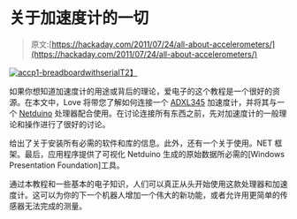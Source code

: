 # 关于加速度计的一切

> 原文:[https://hackaday.com/2011/07/24/all-about-accelerometers/](https://hackaday.com/2011/07/24/all-about-accelerometers/)

[![](../Images/1ea3898eeb283f8136d6df1cd19ae52c.png "accp1-breadboardwithserial")T2】](http://hackaday.com/2011/07/24/all-about-accelerometers/accp1-breadboardwithserial/)

如果你想知道加速度计的用途或背后的理论，爱电子的这个教程是一个很好的资源。在本文中，Love 将带您了解如何连接一个 [ADXL345](https://www.loveelectronics.co.uk/products/136/3-axis-accelerometer---adxl345) 加速度计，并将其与一个 [Netduino](https://www.loveelectronics.co.uk/products/186/netduino) 处理器配合使用。在讨论连接所有东西之前，先对加速度计的一般理论和操作进行了很好的讨论。

给出了关于安装所有必需的软件和库的信息。此外，还有一个关于使用。NET 框架。最后，应用程序提供了可视化 Netduino 生成的原始数据所必需的[Windows Presentation Foundation]工具。

通过本教程和一些基本的电子知识，人们可以真正从头开始使用这款处理器和加速度计。这可以为你的下一个机器人增加一个伟大的新功能，或者允许用更简单的传感器无法完成的测量。